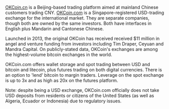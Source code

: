 [OKCoin.cn](https://www.okcoin.cn/) is a Beijing-based trading platform aimed at mainland Chinese customers trading CNY. [OKCoin.com](https://www.okcoin.com/) is a Singapore-registered USD-trading exchange for the international market. They are separate companies, though both are owned by the same investors. Both have interfaces in English plus Mandarin and Cantonese Chinese.

Launched in 2013, the original OKCoin has received received $11 million in angel and venture funding from investors including Tim Draper, Ceyuan and Mandra Capital. On publicly-stated data, OKCoin's exchanges are among the highest-volume bitcoin exchanges in the world.

OKCoin.com offers wallet storage and spot trading between USD and bitcoin and litecoin, plus futures trading on both digital currencies. There is an option to 'lend' bitcoin to margin traders. Leverage on the spot exchange is up to 3x and as high as 20x on the futures platform. 

Note: despite being a USD exchange, OKCoin.com officially does not take USD deposits from residents or citizens of the United States (as well as Algeria, Ecuador or Indonesia) due to regulatory issues.
